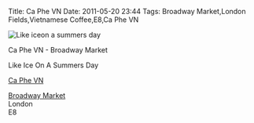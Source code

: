 Title: Ca Phe VN
Date: 2011-05-20 23:44
Tags: Broadway Market,London Fields,Vietnamese Coffee,E8,Ca Phe VN


![Like iceon a summers day](/images/Like_ice_on_a_summers_day.jpg)

Ca Phe VN - Broadway Market
 
Like Ice On A Summers Day

[Ca Phe VN](http://www.caphevn.co.uk/)

[Broadway Market](http://www.broadwaymarket.co.uk/)  
London  
E8
 

 

